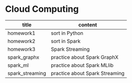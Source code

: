 # Cloud Computing  
| title | content |
| ----- | ------- |
| homework1 | sort in Python |
| homework2 | sort in Spark |
| homework3 | Spark Streaming |
| spark_graphx | practice about Spark GraphX |
| spark_ml | practice about Spark MLlib |
| spark_streaming | practice about Spark Streaming |

